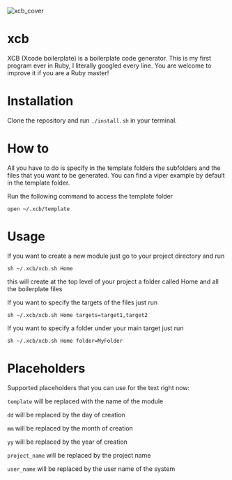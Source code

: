 ![xcb_cover](https://user-images.githubusercontent.com/925011/160620752-9d09ab82-a125-40e5-9868-2954c0567767.png)


# xcb

XCB (Xcode boilerplate) is a boilerplate code generator.
This is my first program ever in Ruby, I literally googled every line. You are welcome to improve it if you are a Ruby master!

# Installation

Clone the repository and run ```./install.sh``` in your terminal.

# How to

All you have to do is specify in the template folders the subfolders and the files that you want to be generated. You can find a viper example by default in the template folder.

Run the following command to access the template folder

```open ~/.xcb/template```

# Usage 

If you want to create a new module just go to your project directory and run

```sh ~/.xcb/xcb.sh Home```

this will create at the top level of your project a folder called Home and all the boilerplate files

If you want to specify the targets of the files just run

```sh ~/.xcb/xcb.sh Home targets=target1,target2```

If you want to specify a folder under your main target just run

```sh ~/.xcb/xcb.sh Home folder=MyFolder```

# Placeholders

Supported placeholders that you can use for the text right now:

```template``` will be replaced with the name of the module

```dd``` will be replaced by the day of creation

```mm``` will be replaced by the month of creation

```yy``` will be replaced by the year of creation

```project_name``` will be replaced by the project name

```user_name``` will be replaced by the user name of the system



